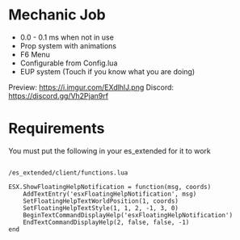 # Mechanic Job

- 0.0 - 0.1 ms when not in use
- Prop system with animations
- F6 Menu
- Configurable from Config.lua
- EUP system (Touch if you know what you are doing)

Preview: https://i.imgur.com/EXdlhlJ.png
Discord:  https://discord.gg/Vh2Pjan9rf

# Requirements

You must put the following in your es_extended for it to work

```

/es_extended/client/functions.lua

ESX.ShowFloatingHelpNotification = function(msg, coords)
	AddTextEntry('esxFloatingHelpNotification', msg)
	SetFloatingHelpTextWorldPosition(1, coords)
	SetFloatingHelpTextStyle(1, 1, 2, -1, 3, 0)
	BeginTextCommandDisplayHelp('esxFloatingHelpNotification')
	EndTextCommandDisplayHelp(2, false, false, -1)
end
